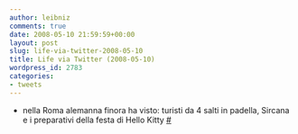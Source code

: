 ```yaml
---
author: leibniz
comments: true
date: 2008-05-10 21:59:59+00:00
layout: post
slug: life-via-twitter-2008-05-10
title: Life via Twitter (2008-05-10)
wordpress_id: 2783
categories:
- tweets
---
```



	
  * nella Roma alemanna finora ha visto: turisti da 4 salti in padella, Sircana e i preparativi della festa di Hello Kitty [#](http://twitter.com/leibniz/statuses/808016532)


